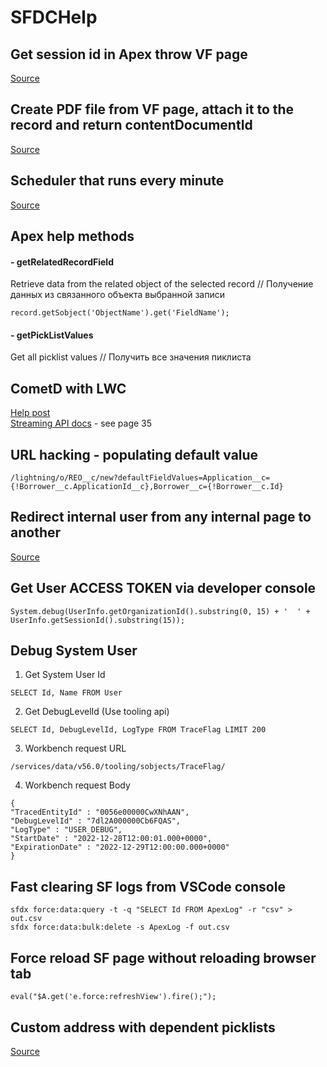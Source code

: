 # SFDCHelp

## Get session id in Apex throw VF page
[Source](https://github.com/EugeneSheuchuk/SFDCHelp/tree/master/VF_SessionId)

## Create PDF file from VF page, attach it to the record and return contentDocumentId
[Source](https://github.com/EugeneSheuchuk/SFDCHelp/tree/master/CreatePDFFromVF)

## Scheduler that runs every minute
[Source](https://github.com/EugeneSheuchuk/SFDCHelp/tree/master/EveryMinuteScheduler)

## Apex help methods

#### - getRelatedRecordField
Retrieve data from the related object of the selected record // Получение данных из связанного объекта выбранной записи
```
record.getSobject('ObjectName').get('FieldName');
```
#### - getPickListValues
Get all picklist values // Получить все значения пиклиста


## CometD with LWC
[Help post](https://www.sfdcbox.com/2021/02/cometd.html)\
[Streaming API docs](https://blog.bessereau.eu/assets/pdfs/api_streaming.pdf) - see page 35

## URL hacking - populating default value
```
/lightning/o/REO__c/new?defaultFieldValues=Application__c={!Borrower__c.ApplicationId__c},Borrower__c={!Borrower__c.Id}
```

## Redirect internal user from any internal page to another
[Source](https://github.com/EugeneSheuchuk/SFDCHelp/tree/master/HiddenListeningComponent/aura/HiddenListeningCmp)

## Get User ACCESS TOKEN via developer console
```
System.debug(UserInfo.getOrganizationId().substring(0, 15) + '  ' +  UserInfo.getSessionId().substring(15));
```

## Debug System User
1) Get System User Id
```
SELECT Id, Name FROM User
```
2) Get DebugLevelId (Use tooling api)
```
SELECT Id, DebugLevelId, LogType FROM TraceFlag LIMIT 200
```
3) Workbench request URL
```
/services/data/v56.0/tooling/sobjects/TraceFlag/
```
4) Workbench request Body
```
{
"TracedEntityId" : "0056e00000CwXNhAAN",
"DebugLevelId" : "7dl2A000000Cb6FQAS",
"LogType" : "USER_DEBUG",
"StartDate" : "2022-12-28T12:00:01.000+0000",
"ExpirationDate" : "2022-12-29T12:00:00.000+0000"
}
```

## Fast clearing SF logs from VSCode console
```
sfdx force:data:query -t -q "SELECT Id FROM ApexLog" -r "csv" > out.csv
sfdx force:data:bulk:delete -s ApexLog -f out.csv
```

## Force reload SF page without reloading browser tab
```
eval("$A.get('e.force:refreshView').fire();");
```

## Custom address with dependent picklists
[Source](https://beyondthecloud.dev/blog/country-state-dependent-picklist-in-apex)




